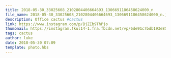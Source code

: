 ```yaml
---
title: 2018-05-30_33025608_2102804406664693_1306691186458624000_n
file_name: 2018-05-30_33025608_2102804406664693_1306691186458624000_n.jpg
description: Office cactus #cactus
link: https://www.instagram.com/p/BjZIb9ThPjo
thumbnail: https://instagram.fkul14-1.fna.fbcdn.net/vp/6de91c7bdb193e8570e173c1c6549b50/5C123083/t51.2885-15/sh0.08/e35/s640x640/33025608_2102804406664693_1306691186458624000_n.jpg?ig_cache_key=MTc5MDQ5OTQzMjQ4MDE3NjM2MA%3D%3D.2
tags: cactus
author: luke
date: 2018-05-30 07:09
template: photo.hbs
---
```

